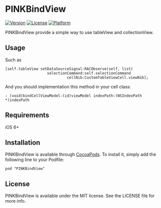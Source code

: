 # PINKBindView

[![Version](https://img.shields.io/cocoapods/v/PINKBindView.svg?style=flat)](http://cocoadocs.org/docsets/PINKBindView)
[![License](https://img.shields.io/cocoapods/l/PINKBindView.svg?style=flat)](http://cocoadocs.org/docsets/PINKBindView)
[![Platform](https://img.shields.io/cocoapods/p/PINKBindView.svg?style=flat)](http://cocoadocs.org/docsets/PINKBindView)


PINKBindView provide a simple way to use tableView and collectionView.

## Usage

Such as

	[self.tableView setDataSourceSignal:RACObserve(self, list)
              		   selectionCommand:self.selectionCommand
                    	 		cellNib:CustomTableViewCell.viewNib];

And you should implementation this method in your cell class:

	- (void)bindCellViewModel:(id)viewModel indexPath:(NSIndexPath *)indexPath
                    						


## Requirements

iOS 6+

## Installation

PINKBindView is available through [CocoaPods](http://cocoapods.org). To install
it, simply add the following line to your Podfile:

    pod "PINKBindView"

## License

PINKBindView is available under the MIT license. See the LICENSE file for more info.

